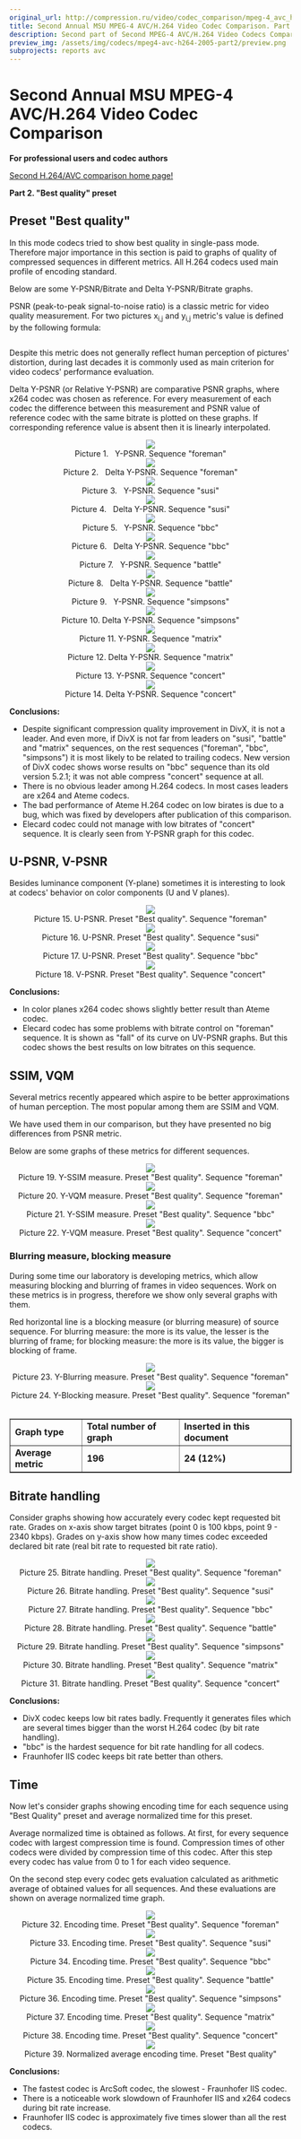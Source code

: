 ```yaml
---
original_url: http://compression.ru/video/codec_comparison/mpeg-4_avc_h264_2005/part2.htm
title: Second Annual MSU MPEG-4 AVC/H.264 Video Codec Comparison. Part 2.
description: Second part of Second MPEG-4 AVC/H.264 Video Codecs Comparison
preview_img: /assets/img/codecs/mpeg4-avc-h264-2005-part2/preview.png
subprojects: reports avc
---
```


# Second Annual MSU MPEG-4 AVC/H.264 Video Codec Comparison

**For professional users and codec authors**

[Second H.264/AVC comparison home page!](/codecs/mpeg4-avc-h264-2005.html)

**Part 2. "Best quality" preset**

## Preset "Best quality"

In this mode codecs tried to show best quality in single-pass mode. Therefore major importance in this section is paid to graphs of quality of compressed sequences in different metrics. All H.264 codecs used main profile of encoding standard.

Below are some Y-PSNR/Bitrate and Delta Y-PSNR/Bitrate graphs.

PSNR (peak-to-peak signal-to-noise ratio) is a classic metric for video quality measurement. For two pictures x<sub>i,j</sub> and y<sub>i,j</sub> metric's value is defined by the following formula:

<div class="center">
<embed src="/assets/img/codecs/mpeg4-avc-h264-2005-part2/image002.gif"/>
</div>

Despite this metric does not generally reflect human perception of pictures' distortion, during last decades it is commonly used as main criterion for video codecs' performance evaluation.

Delta Y-PSNR (or Relative Y-PSNR) are comparative PSNR graphs, where x264 codec was chosen as reference. For every measurement of each codec the difference between this measurement and PSNR value of reference codec with the same bitrate is plotted on these graphs. If corresponding reference value is absent then it is linearly interpolated.

<div style="text-align: center;">
<div>
<img src="/assets/img/codecs/mpeg4-avc-h264-2005-part2/image004.gif"/><br/>
Picture 1.   Y-PSNR. Sequence "foreman"
</div>
</div>

<div style="text-align: center;">
<div>
<img src="/assets/img/codecs/mpeg4-avc-h264-2005-part2/image006.gif"/><br/>
Picture 2.   Delta Y-PSNR. Sequence "foreman"
</div>
</div>

<div style="text-align: center;">
<div>
<img src="/assets/img/codecs/mpeg4-avc-h264-2005-part2/image008.gif"/><br/>
Picture 3.   Y-PSNR. Sequence "susi"
</div>
</div>

<div style="text-align: center;">
<div>
<img src="/assets/img/codecs/mpeg4-avc-h264-2005-part2/image010.gif"/><br/>
Picture 4.   Delta Y-PSNR. Sequence "susi"
</div>
</div>

<div style="text-align: center;">
<div>
<img src="/assets/img/codecs/mpeg4-avc-h264-2005-part2/image012.gif"/><br/>
Picture 5.   Y-PSNR. Sequence "bbc"
</div>
</div>

<div style="text-align: center;">
<div>
<img src="/assets/img/codecs/mpeg4-avc-h264-2005-part2/image014.gif"/><br/>
Picture 6.   Delta Y-PSNR. Sequence "bbc"
</div>
</div>

<div style="text-align: center;">
<div>
<img src="/assets/img/codecs/mpeg4-avc-h264-2005-part2/image016.gif"/><br/>
Picture 7.   Y-PSNR. Sequence "battle"
</div>
</div>

<div style="text-align: center;">
<div>
<img src="/assets/img/codecs/mpeg4-avc-h264-2005-part2/image018.gif"/><br/>
Picture 8.   Delta Y-PSNR. Sequence "battle"
</div>
</div>

<div style="text-align: center;">
<div>
<img src="/assets/img/codecs/mpeg4-avc-h264-2005-part2/image020.gif"/><br/>
Picture 9.   Y-PSNR. Sequence "simpsons"
</div>
</div>

<div style="text-align: center;">
<div>
<img src="/assets/img/codecs/mpeg4-avc-h264-2005-part2/image022.gif"/><br/>
Picture 10. Delta Y-PSNR. Sequence "simpsons"
</div>
</div>

<div style="text-align: center;">
<div>
<img src="/assets/img/codecs/mpeg4-avc-h264-2005-part2/image024.gif"/><br/>
Picture 11. Y-PSNR. Sequence "matrix"
</div>
</div>

<div style="text-align: center;">
<div>
<img src="/assets/img/codecs/mpeg4-avc-h264-2005-part2/image026.gif"/><br/>
Picture 12. Delta Y-PSNR. Sequence "matrix"
</div>
</div>

<div style="text-align: center;">
<div>
<img src="/assets/img/codecs/mpeg4-avc-h264-2005-part2/image028.gif"/><br/>
Picture 13. Y-PSNR. Sequence "concert"
</div>
</div>

<div style="text-align: center;">
<div>
<img src="/assets/img/codecs/mpeg4-avc-h264-2005-part2/image030.gif"/><br/>
Picture 14. Delta Y-PSNR. Sequence "concert"
</div>
</div>

**Conclusions:**

- Despite significant compression quality improvement in DivX, it is not a leader. And even more, if DivX is not far from leaders on "susi", "battle" and "matrix" sequences, on the rest sequences ("foreman", "bbc", "simpsons") it is most likely to be related to trailing codecs. New version of DivX codec shows worse results on "bbc" sequence than its old version 5.2.1; it was not able compress "concert" sequence at all.
- There is no obvious leader among H.264 codecs. In most cases leaders are x264 and Ateme codecs.
- The bad performance of Ateme H.264 codec on low birates is due to a bug, which was fixed by developers after publication of this comparison.
- Elecard codec could not manage with low bitrates of "concert" sequence. It is clearly seen from Y-PSNR graph for this codec.

## U-PSNR, V-PSNR

Besides luminance component (Y-plane) sometimes it is interesting to look at codecs' behavior on color components (U and V planes).

<div style="text-align: center;">
<div>
<img src="/assets/img/codecs/mpeg4-avc-h264-2005-part2/image032.gif"/><br/>
Picture 15. U-PSNR. Preset "Best quality". Sequence "foreman"
</div>
</div>

<div style="text-align: center;">
<div>
<img src="/assets/img/codecs/mpeg4-avc-h264-2005-part2/image034.gif"/><br/>
Picture 16. U-PSNR. Preset "Best quality". Sequence "susi"
</div>
</div>

<div style="text-align: center;">
<div>
<img src="/assets/img/codecs/mpeg4-avc-h264-2005-part2/image036.gif"/><br/>
Picture 17. U-PSNR. Preset "Best quality". Sequence "bbc"
</div>
</div>

<div style="text-align: center;">
<div>
<img src="/assets/img/codecs/mpeg4-avc-h264-2005-part2/image038.gif"/><br/>
Picture 18. V-PSNR. Preset "Best quality". Sequence "concert"
</div>
</div>

**Conclusions:**

- In color planes x264 codec shows slightly better result than Ateme codec.
- Elecard codec has some problems with bitrate control on "foreman" sequence. It is shown as "fall" of its curve on UV-PSNR graphs. But this codec shows the best results on low bitrates on this sequence.

## SSIM, VQM

Several metrics recently appeared which aspire to be better approximations of human perception. The most popular among them are SSIM and VQM.

We have used them in our comparison, but they have presented no big differences from PSNR metric.

Below are some graphs of these metrics for different sequences.

<div style="text-align: center;">
<div>
<img src="/assets/img/codecs/mpeg4-avc-h264-2005-part2/image040.gif"/><br/>
Picture 19. Y-SSIM measure. Preset "Best quality". Sequence "foreman"
</div>
</div>

<div style="text-align: center;">
<div>
<img src="/assets/img/codecs/mpeg4-avc-h264-2005-part2/image042.gif"/><br/>
Picture 20. Y-VQM measure. Preset "Best quality". Sequence "foreman"
</div>
</div>

<div style="text-align: center;">
<div>
<img src="/assets/img/codecs/mpeg4-avc-h264-2005-part2/image044.gif"/><br/>
Picture 21. Y-SSIM measure. Preset "Best quality". Sequence "bbc"
</div>
</div>

<div style="text-align: center;">
<div>
<img src="/assets/img/codecs/mpeg4-avc-h264-2005-part2/image046.gif"/><br/>
Picture 22. Y-VQM measure. Preset "Best quality". Sequence "concert"
</div>
</div>

### Blurring measure, blocking measure

During some time our laboratory is developing metrics, which allow measuring blocking and blurring of frames in video sequences. Work on these metrics is in progress, therefore we show only several graphs with them.

Red horizontal line is a blocking measure (or blurring measure) of source sequence. For blurring measure: the more is its value, the lesser is the blurring of frame; for blocking measure: the more is its value, the bigger is blocking of frame.


<div style="text-align: center;">
<div>
<img src="/assets/img/codecs/mpeg4-avc-h264-2005-part2/image048.gif"/><br/>
Picture 23. Y-Blurring measure. Preset "Best quality". Sequence "foreman"
</div>
</div>

<div style="text-align: center;">
<div>
<img src="/assets/img/codecs/mpeg4-avc-h264-2005-part2/image050.gif"/><br/>
Picture 24. Y-Blocking measure. Preset "Best quality". Sequence "foreman"
</div>
</div><br/>

<div class="center" style="text-align: center;">
<table border="1">
<tbody>
<tr class="odd">
<td><strong>Graph type</strong></td>
<td><strong>Total number of graph</strong></td>
<td><strong>Inserted in this document</strong></td>
</tr>
<tr class="even">
<td><strong>Average metric</strong></td>
<td><strong>196</strong></td>
<td><strong>24 (12%)</strong></td>
</tr>
</tbody>
</table>
</div>

## Bitrate handling
Consider graphs showing how accurately every codec kept requested bit rate. Grades on x-axis show target bitrates (point 0 is 100 kbps, point 9 - 2340 kbps). Grades on y-axis show how many times codec exceeded declared bit rate (real bit rate to requested bit rate ratio).

<div style="text-align: center;">
<div>
<img src="/assets/img/codecs/mpeg4-avc-h264-2005-part2/image052.gif"/><br/>
Picture 25. Bitrate handling. Preset "Best quality". Sequence "foreman"
</div>
</div>

<div style="text-align: center;">
<div>
<img src="/assets/img/codecs/mpeg4-avc-h264-2005-part2/image054.gif"/><br/>
Picture 26. Bitrate handling. Preset "Best quality". Sequence "susi"
</div>
</div>

<div style="text-align: center;">
<div>
<img src="/assets/img/codecs/mpeg4-avc-h264-2005-part2/image056.gif"/><br/>
Picture 27. Bitrate handling. Preset "Best quality". Sequence "bbc"
</div>
</div>

<div style="text-align: center;">
<div>
<img src="/assets/img/codecs/mpeg4-avc-h264-2005-part2/image058.gif"/><br/>
Picture 28. Bitrate handling. Preset "Best quality". Sequence "battle"
</div>
</div>

<div style="text-align: center;">
<div>
<img src="/assets/img/codecs/mpeg4-avc-h264-2005-part2/image060.gif"/><br/>
Picture 29. Bitrate handling. Preset "Best quality". Sequence "simpsons"
</div>
</div>

<div style="text-align: center;">
<div>
<img src="/assets/img/codecs/mpeg4-avc-h264-2005-part2/image062.gif"/><br/>
Picture 30. Bitrate handling. Preset "Best quality". Sequence "matrix"
</div>
</div>

<div style="text-align: center;">
<div>
<img src="/assets/img/codecs/mpeg4-avc-h264-2005-part2/image064.gif"/><br/>
Picture 31. Bitrate handling. Preset "Best quality". Sequence "concert"
</div>
</div>

**Conclusions:**

- DivX codec keeps low bit rates badly. Frequently it generates files which are several times bigger than the worst H.264 codec (by bit rate handling).
- "bbc" is the hardest sequence for bit rate handling for all codecs.
- Fraunhofer IIS codec keeps bit rate better than others.

## Time

Now let's consider graphs showing encoding time for each sequence using "Best Quality" preset and average normalized time for this preset.

Average normalized time is obtained as follows. At first, for every sequence codec with largest compression time is found. Compression times of other codecs were divided by compression time of this codec. After this step every codec has value from 0 to 1 for each video sequence.

On the second step every codec gets evaluation calculated as arithmetic average of obtained values for all sequences. And these evaluations are shown on average normalized time graph.

<div style="text-align: center;">
<div>
<img src="/assets/img/codecs/mpeg4-avc-h264-2005-part2/image066.gif"/><br/>
Picture 32. Encoding time. Preset "Best quality". Sequence "foreman"
</div>
</div>

<div style="text-align: center;">
<div>
<img src="/assets/img/codecs/mpeg4-avc-h264-2005-part2/image068.gif"/><br/>
Picture 33. Encoding time. Preset "Best quality". Sequence "susi"
</div>
</div>

<div style="text-align: center;">
<div>
<img src="/assets/img/codecs/mpeg4-avc-h264-2005-part2/image070.gif"/><br/>
Picture 34. Encoding time. Preset "Best quality". Sequence "bbc"
</div>
</div>

<div style="text-align: center;">
<div>
<img src="/assets/img/codecs/mpeg4-avc-h264-2005-part2/image072.gif"/><br/>
Picture 35. Encoding time. Preset "Best quality". Sequence "battle"
</div>
</div>

<div style="text-align: center;">
<div>
<img src="/assets/img/codecs/mpeg4-avc-h264-2005-part2/image074.gif"/><br/>
Picture 36. Encoding time. Preset "Best quality". Sequence "simpsons"
</div>
</div>

<div style="text-align: center;">
<div>
<img src="/assets/img/codecs/mpeg4-avc-h264-2005-part2/image076.gif"/><br/>
Picture 37. Encoding time. Preset "Best quality". Sequence "matrix"
</div>
</div>

<div style="text-align: center;">
<div>
<img src="/assets/img/codecs/mpeg4-avc-h264-2005-part2/image078.gif"/><br/>
Picture 38. Encoding time. Preset "Best quality". Sequence "concert"
</div>
</div>

<div style="text-align: center;">
<div>
<img src="/assets/img/codecs/mpeg4-avc-h264-2005-part2/image080.gif"/><br/>
Picture 39. Normalized average encoding time. Preset "Best quality"
</div>
</div>

**Conclusions:**

- The fastest codec is ArcSoft codec, the slowest - Fraunhofer IIS codec.
- There is a noticeable work slowdown of Fraunhofer IIS and x264 codecs during bit rate increase.
- Fraunhofer IIS codec is approximately five times slower than all the rest codecs.
